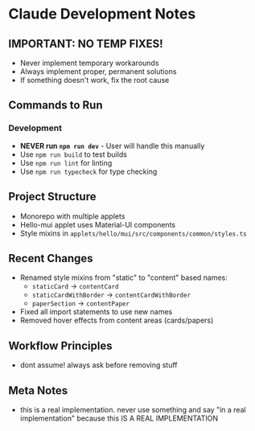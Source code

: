 # Claude Development Notes

## IMPORTANT: NO TEMP FIXES!
- Never implement temporary workarounds
- Always implement proper, permanent solutions
- If something doesn't work, fix the root cause

## Commands to Run

### Development
- **NEVER run `npm run dev`** - User will handle this manually
- Use `npm run build` to test builds
- Use `npm run lint` for linting
- Use `npm run typecheck` for type checking

## Project Structure
- Monorepo with multiple applets
- Hello-mui applet uses Material-UI components
- Style mixins in `applets/hello/mui/src/components/common/styles.ts`

## Recent Changes
- Renamed style mixins from "static" to "content" based names:
  - `staticCard` → `contentCard`
  - `staticCardWithBorder` → `contentCardWithBorder` 
  - `paperSection` → `contentPaper`
- Fixed all import statements to use new names
- Removed hover effects from content areas (cards/papers)

## Workflow Principles
- dont assume! always ask before removing stuff

## Meta Notes
- this is a real implementation. never use something and say "in a real implementation" because this IS A REAL IMPLEMENTATION